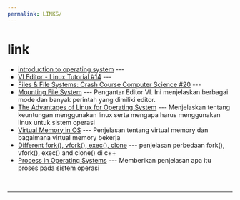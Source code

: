 ```yaml
---
permalink: LINKS/
---
```

# link
* [introduction to operating system](https://www.youtube.com/watch?v=PmK7Yh50hbE) ---
* [VI Editor - Linux Tutorial #14](https://youtu.be/pU2k776i2Zw?si=CjYLr1Tjucs2UQAA) ---
* [Files & File Systems: Crash Course Computer Science #20](https://www.youtube.com/watch?v=KN8YgJnShPM) ---
* [Mounting File System](https://rafikaamalabar.wordpress.com/2012/07/13/mounting-file-system/) ---
Pengantar Editor VI. Ini menjelaskan berbagai mode dan banyak perintah yang dimiliki editor.
* [The Advantages of Linux for Operating System](https://www.linode.com/docs/guides/benefits-of-linux/) --- Menjelaskan tentang keuntungan menggunakan linux serta mengapa harus menggunakan linux untuk sistem operasi
* [Virtual Memory in OS](https://www.javatpoint.com/os-virtual-memory) --- Penjelasan tentang virtual memory dan bagaimana virtual memory bekerja
* [Different fork(), vfork(), exec(), clone](https://www.baeldung.com/linux/fork-vfork-exec-clone) --- penjelasan perbedaan fork(), vfork(), exec() and clone() di c++
* [Process in Operating Systems](https://www.javatpoint.com/what-is-the-process-in-operating-system) --- Memberikan penjelasan apa itu proses pada sistem operasi
<br>
<hr>
